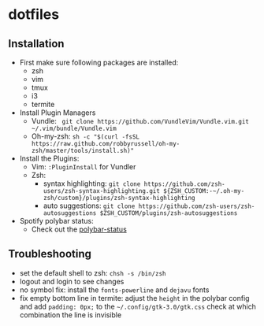 # dotfiles

## Installation
+ First make sure following packages are installed:
  + zsh
  + vim
  + tmux
  + i3
  + termite
+ Install Plugin Managers
  + Vundle: ``` git clone https://github.com/VundleVim/Vundle.vim.git ~/.vim/bundle/Vundle.vim```
  + Oh-my-zsh: ```sh -c "$(curl -fsSL https://raw.github.com/robbyrussell/oh-my-zsh/master/tools/install.sh)"```
+ Install the Plugins:
  + Vim: `:PluginInstall` for Vundler
  + Zsh: 
    + syntax highlighting: ```git clone https://github.com/zsh-users/zsh-syntax-highlighting.git ${ZSH_CUSTOM:-~/.oh-my-zsh/custom}/plugins/zsh-syntax-highlighting```
    + auto suggestions: ```git clone https://github.com/zsh-users/zsh-autosuggestions $ZSH_CUSTOM/plugins/zsh-autosuggestions```
+ Spotify polybar status:
  + Check out the [polybar-status](https://github.com/Jvanrhijn/polybar-spotify)

## Troubleshooting
+ set the default shell to zsh: ```chsh -s /bin/zsh``` 
+ logout and login to see changes
+ no symbol fix: install the `fonts-powerline` and `dejavu` fonts
+ fix empty bottom line in termite: adjust the `height` in the polybar config and add `padding: 0px;` to the `~/.config/gtk-3.0/gtk.css` check at which combination the line is invisible
